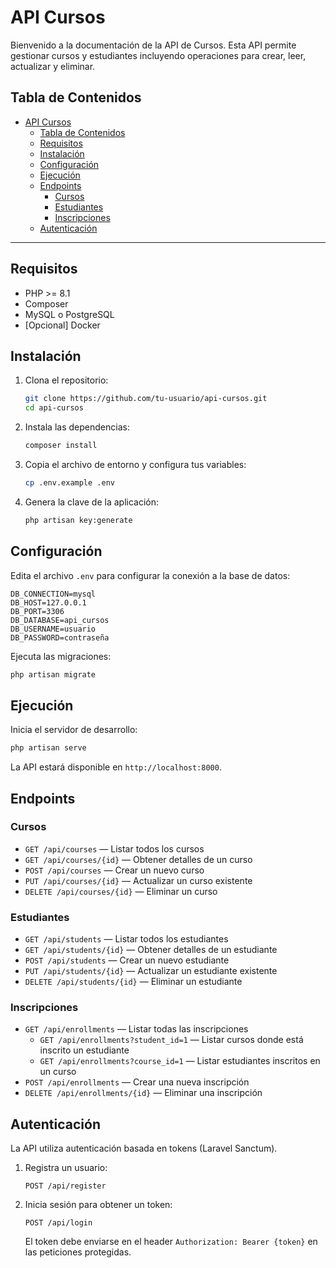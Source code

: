 # API Cursos

Bienvenido a la documentación de la API de Cursos. Esta API permite gestionar cursos y estudiantes incluyendo operaciones para crear, leer, actualizar y eliminar.

## Tabla de Contenidos

- [API Cursos](#api-cursos)
  - [Tabla de Contenidos](#tabla-de-contenidos)
  - [Requisitos](#requisitos)
  - [Instalación](#instalación)
  - [Configuración](#configuración)
  - [Ejecución](#ejecución)
  - [Endpoints](#endpoints)
    - [Cursos](#cursos)
    - [Estudiantes](#estudiantes)
    - [Inscripciones](#inscripciones)
  - [Autenticación](#autenticación)

---

## Requisitos

- PHP >= 8.1
- Composer
- MySQL o PostgreSQL
- [Opcional] Docker

## Instalación

1. Clona el repositorio:

    ```bash
    git clone https://github.com/tu-usuario/api-cursos.git
    cd api-cursos
    ```

2. Instala las dependencias:

    ```bash
    composer install
    ```

3. Copia el archivo de entorno y configura tus variables:

    ```bash
    cp .env.example .env
    ```

4. Genera la clave de la aplicación:

    ```bash
    php artisan key:generate
    ```

## Configuración

Edita el archivo `.env` para configurar la conexión a la base de datos:

```
DB_CONNECTION=mysql
DB_HOST=127.0.0.1
DB_PORT=3306
DB_DATABASE=api_cursos
DB_USERNAME=usuario
DB_PASSWORD=contraseña
```

Ejecuta las migraciones:

```bash
php artisan migrate
```

## Ejecución

Inicia el servidor de desarrollo:

```bash
php artisan serve
```

La API estará disponible en `http://localhost:8000`.

## Endpoints

### Cursos

- `GET /api/courses` — Listar todos los cursos
- `GET /api/courses/{id}` — Obtener detalles de un curso
- `POST /api/courses` — Crear un nuevo curso
- `PUT /api/courses/{id}` — Actualizar un curso existente
- `DELETE /api/courses/{id}` — Eliminar un curso

### Estudiantes

- `GET /api/students` — Listar todos los estudiantes
- `GET /api/students/{id}` — Obtener detalles de un estudiante
- `POST /api/students` — Crear un nuevo estudiante
- `PUT /api/students/{id}` — Actualizar un estudiante existente
- `DELETE /api/students/{id}` — Eliminar un estudiante

### Inscripciones

- `GET /api/enrollments` — Listar todas las inscripciones
  - `GET /api/enrollments?student_id=1` — Listar cursos donde está inscrito un estudiante
  - `GET /api/enrollments?course_id=1` — Listar estudiantes inscritos en un curso
- `POST /api/enrollments` — Crear una nueva inscripción
- `DELETE /api/enrollments/{id}` — Eliminar una inscripción

## Autenticación

La API utiliza autenticación basada en tokens (Laravel Sanctum).

1. Registra un usuario:

    ```http
    POST /api/register
    ```

2. Inicia sesión para obtener un token:

    ```http
    POST /api/login
    ```

    El token debe enviarse en el header `Authorization: Bearer {token}` en las peticiones protegidas.
